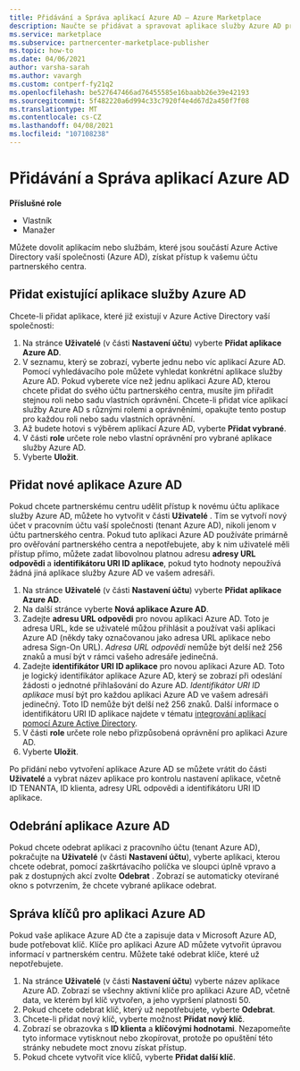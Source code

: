 ```yaml
---
title: Přidávání a Správa aplikací Azure AD – Azure Marketplace
description: Naučte se přidávat a spravovat aplikace služby Azure AD pro program komerčního tržiště v partnerském centru.
ms.service: marketplace
ms.subservice: partnercenter-marketplace-publisher
ms.topic: how-to
ms.date: 04/06/2021
author: varsha-sarah
ms.author: vavargh
ms.custom: contperf-fy21q2
ms.openlocfilehash: be527647466ad76455585e16baabb26e39e42193
ms.sourcegitcommit: 5f482220a6d994c33c7920f4e4d67d2a450f7f08
ms.translationtype: MT
ms.contentlocale: cs-CZ
ms.lasthandoff: 04/08/2021
ms.locfileid: "107108238"
---
```

# <a name="add-and-manage-azure-ad-applications"></a>Přidávání a Správa aplikací Azure AD

**Příslušné role**

- Vlastník
- Manažer

Můžete dovolit aplikacím nebo službám, které jsou součástí Azure Active Directory vaší společnosti (Azure AD), získat přístup k vašemu účtu partnerského centra.

## <a name="add-existing-azure-ad-applications"></a>Přidat existující aplikace služby Azure AD

Chcete-li přidat aplikace, které již existují v Azure Active Directory vaší společnosti:

1. Na stránce **Uživatelé** (v části **Nastavení účtu**) vyberte **Přidat aplikace Azure AD**.
1. V seznamu, který se zobrazí, vyberte jednu nebo víc aplikací Azure AD. Pomocí vyhledávacího pole můžete vyhledat konkrétní aplikace služby Azure AD. Pokud vyberete více než jednu aplikaci Azure AD, kterou chcete přidat do svého účtu partnerského centra, musíte jim přiřadit stejnou roli nebo sadu vlastních oprávnění. Chcete-li přidat více aplikací služby Azure AD s různými rolemi a oprávněními, opakujte tento postup pro každou roli nebo sadu vlastních oprávnění.
1. Až budete hotovi s výběrem aplikací Azure AD, vyberte **Přidat vybrané**.
1. V části **role** určete role nebo vlastní oprávnění pro vybrané aplikace služby Azure AD.
1. Vyberte **Uložit**.

## <a name="add-new-azure-ad-applications"></a>Přidat nové aplikace Azure AD

Pokud chcete partnerskému centru udělit přístup k novému účtu aplikace služby Azure AD, můžete ho vytvořit v části **Uživatelé** . Tím se vytvoří nový účet v pracovním účtu vaší společnosti (tenant Azure AD), nikoli jenom v účtu partnerského centra. Pokud tuto aplikaci Azure AD používáte primárně pro ověřování partnerského centra a nepotřebujete, aby k nim uživatelé měli přístup přímo, můžete zadat libovolnou platnou adresu **adresy URL odpovědi** a **identifikátoru URI ID aplikace**, pokud tyto hodnoty nepoužívá žádná jiná aplikace služby Azure AD ve vašem adresáři.

1. Na stránce **Uživatelé** (v části **Nastavení účtu**) vyberte **Přidat aplikace Azure AD**.
1. Na další stránce vyberte **Nová aplikace Azure AD**.
1. Zadejte **adresu URL odpovědi** pro novou aplikaci Azure AD. Toto je adresa URL, kde se uživatelé můžou přihlásit a používat vaši aplikaci Azure AD (někdy taky označovanou jako adresa URL aplikace nebo adresa Sign-On URL). *Adresa URL odpovědi* nemůže být delší než 256 znaků a musí být v rámci vašeho adresáře jedinečná.
1. Zadejte **identifikátor URI ID aplikace** pro novou aplikaci Azure AD. Toto je logický identifikátor aplikace Azure AD, který se zobrazí při odeslání žádosti o jednotné přihlašování do Azure AD. *Identifikátor URI ID aplikace* musí být pro každou aplikaci Azure AD ve vašem adresáři jedinečný. Toto ID nemůže být delší než 256 znaků. Další informace o identifikátoru URI ID aplikace najdete v tématu [integrování aplikací pomocí Azure Active Directory](/azure/active-directory/develop/quickstart-modify-supported-accounts.md#change-the-application-registration-to-support-different-accounts).
1. V části **role** určete role nebo přizpůsobená oprávnění pro aplikaci Azure AD.
1. Vyberte **Uložit**.

Po přidání nebo vytvoření aplikace Azure AD se můžete vrátit do části **Uživatelé** a vybrat název aplikace pro kontrolu nastavení aplikace, včetně ID TENANTA, ID klienta, adresy URL odpovědi a identifikátoru URI ID aplikace.

## <a name="remove-an-azure-ad-application"></a>Odebrání aplikace Azure AD

Pokud chcete odebrat aplikaci z pracovního účtu (tenant Azure AD), pokračujte na **Uživatelé** (v části **Nastavení účtu**), vyberte aplikaci, kterou chcete odebrat, pomocí zaškrtávacího políčka ve sloupci úplně vpravo a pak z dostupných akcí zvolte **Odebrat** . Zobrazí se automaticky otevírané okno s potvrzením, že chcete vybrané aplikace odebrat.

## <a name="manage-keys-for-an-azure-ad-application"></a>Správa klíčů pro aplikaci Azure AD

Pokud vaše aplikace Azure AD čte a zapisuje data v Microsoft Azure AD, bude potřebovat klíč. Klíče pro aplikaci Azure AD můžete vytvořit úpravou informací v partnerském centru. Můžete také odebrat klíče, které už nepotřebujete.

1. Na stránce **Uživatelé** (v části **Nastavení účtu**) vyberte název aplikace Azure AD. Zobrazí se všechny aktivní klíče pro aplikaci Azure AD, včetně data, ve kterém byl klíč vytvořen, a jeho vypršení platnosti 50.
1. Pokud chcete odebrat klíč, který už nepotřebujete, vyberte **Odebrat**.
1. Chcete-li přidat nový klíč, vyberte možnost **Přidat nový klíč**.
1. Zobrazí se obrazovka s **ID klienta** a **klíčovými hodnotami**. Nezapomeňte tyto informace vytisknout nebo zkopírovat, protože po opuštění této stránky nebudete moct znovu získat přístup.
1. Pokud chcete vytvořit více klíčů, vyberte **Přidat další klíč**.
